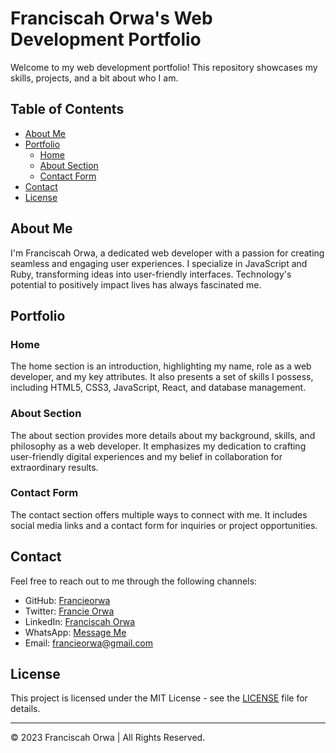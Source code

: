# Franciscah Orwa's Web Development Portfolio

Welcome to my web development portfolio! This repository showcases my skills, projects, and a bit about who I am.

## Table of Contents
- [About Me](#about-me)
- [Portfolio](#portfolio)
  - [Home](#home)
  - [About Section](#about-section)
  - [Contact Form](#contact-form)
- [Contact](#contact)
- [License](#license)

## About Me

I'm Franciscah Orwa, a dedicated web developer with a passion for creating seamless and engaging user experiences. I specialize in JavaScript and Ruby, transforming ideas into user-friendly interfaces. Technology's potential to positively impact lives has always fascinated me.

## Portfolio

### Home

The home section is an introduction, highlighting my name, role as a web developer, and my key attributes. It also presents a set of skills I possess, including HTML5, CSS3, JavaScript, React, and database management.

### About Section

The about section provides more details about my background, skills, and philosophy as a web developer. It emphasizes my dedication to crafting user-friendly digital experiences and my belief in collaboration for extraordinary results.

### Contact Form

The contact section offers multiple ways to connect with me. It includes social media links and a contact form for inquiries or project opportunities.

## Contact

Feel free to reach out to me through the following channels:

- GitHub: [Francieorwa](https://github.com/Francieorwa)
- Twitter: [Francie Orwa](https://twitter.com/francieorwa)
- LinkedIn: [Franciscah Orwa](https://www.linkedin.com/in/franciscah-orwa-a23120256/)
- WhatsApp: [Message Me](wa.me/254792753471)
- Email: [francieorwa@gmail.com](mailto:francieorwa@gmail.com)

## License

This project is licensed under the MIT License - see the [LICENSE](LICENSE) file for details.

---

&copy; 2023 Franciscah Orwa | All Rights Reserved.
